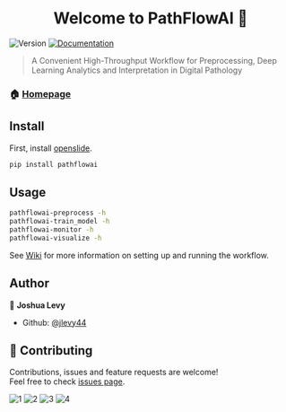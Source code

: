 <h1 align="center">Welcome to PathFlowAI 👋</h1>
<p>
  <img alt="Version" src="https://img.shields.io/badge/version-0.1-blue.svg?cacheSeconds=2592000" />
  <a href="https://jlevy44.github.io/PathFlowAI/">
    <img alt="Documentation" src="https://img.shields.io/badge/documentation-yes-brightgreen.svg" target="_blank" />
  </a>
</p>

> A Convenient High-Throughput Workflow for Preprocessing, Deep Learning Analytics and Interpretation in Digital Pathology

### 🏠 [Homepage](https://github.com/jlevy44/PathFlowAI)

## Install

First, install [openslide](https://openslide.org/download/).

```sh
pip install pathflowai
```

## Usage

```sh
pathflowai-preprocess -h
pathflowai-train_model -h
pathflowai-monitor -h
pathflowai-visualize -h
```

See [Wiki](https://github.com/jlevy44/PathFlowAI/wiki) for more information on setting up and running the workflow.

## Author

👤 **Joshua Levy**

* Github: [@jlevy44](https://github.com/jlevy44)

## 🤝 Contributing

Contributions, issues and feature requests are welcome!<br />Feel free to check [issues page](https://github.com/jlevy44/PathFlowAI/issues).

![1](https://user-images.githubusercontent.com/19698023/62230963-0199d780-b391-11e9-96eb-ac9b86686723.jpeg)
![2](https://user-images.githubusercontent.com/19698023/62231545-41ad8a00-b392-11e9-8d47-f9f83f4b764a.jpeg)
![3](https://user-images.githubusercontent.com/19698023/62231546-41ad8a00-b392-11e9-9b16-ea3b2b92bf3f.jpeg)
![4](https://user-images.githubusercontent.com/19698023/62230966-02326e00-b391-11e9-989c-155ff0a9be67.jpeg)
